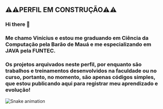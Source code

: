 ##                                                  ⚠️⚠️PERFIL EM CONSTRUÇÃO⚠️⚠️

###                                                         Hi there 👋
###           Me chamo Vinícius e estou me graduando em Ciência da Computação pela Barão de Mauá e me especializando em JAVA pela FUNTEC.
###           Os projetos arquivados neste perfil, por enquanto são trabalhos e treinamentos desenvolvidos na faculdade ou no curso, portanto, no momento, são apenas códigos simples, que estou publicando aqui para registrar meu aprendizado e evolução! 

![Snake animation](https://github.com/donderivini/donderivini/.github/workflows/github-contribution-grid-snake.svg)

<!--
**donderivini/donderivini** is a ✨ _special_ ✨ repository because its `README.md` (this file) appears on your GitHub profile.

Here are some ideas to get you started:

- 🔭 I’m currently working on ...
- 🌱 I’m currently learning ...
- 👯 I’m looking to collaborate on ...
- 🤔 I’m looking for help with ...
- 💬 Ask me about ...
- 📫 How to reach me: ...
- 😄 Pronouns: ...
- ⚡ Fun fact: ...
-->

